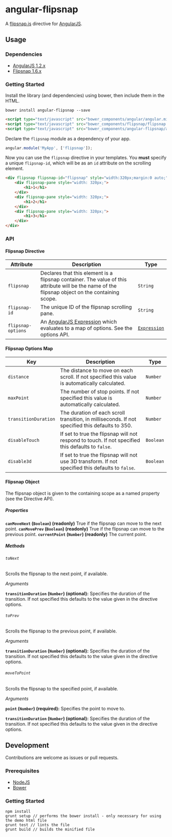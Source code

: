# angular-flipsnap

A [flipsnap.js](http://pxgrid.github.io/js-flipsnap/) directive for [AngularJS](http://angularjs.org/).

## Usage

### Dependencies

* [AngularJS 1.2.x](http://angularjs.org/)
* [Flipsnap 1.6.x](http://pxgrid.github.io/js-flipsnap/)

### Getting Started

Install the library (and dependencies) using bower, then include them in the HTML.

```
bower install angular-flipsnap --save
```

```html
<script type="text/javascript" src="bower_components/angular/angular.min.js"></script>
<script type="text/javascript" src="bower_components/flipsnap/flipsnap.min.js"></script>
<script type="text/javascript" src="bower_components/angular-flipsnap/angular-flipsnap.min.js"></script>
```

Declare the `flipsnap` module as a dependency of your app.

```javascript
angular.module('MyApp', ['flipsnap']);
```

Now you can use the `flipsnap` directive in your templates. You **must** specify a unique `flipsnap-id`, which will be as an `id` attribute on the scrolling element.

```html
<div flipsnap flipsnap-id="flipsnap" style="width:320px;margin:0 auto;">
    <div flipsnap-pane style="width: 320px;">
        <h1>1</h1>
    </div>
    <div flipsnap-pane style="width: 320px;">
        <h1>2</h1>
    </div>
    <div flipsnap-pane style="width: 320px;">
        <h1>3</h1>
    </div>
</div>
```

### API

#### Flipsnap Directive

| Attribute | Description | Type |
| --------- | ----------- | ---- |
| `flipsnap` | Declares that this element is a flipsnap container. The value of this attribute will be the name of the flipsnap object on the containing scope. | `String` |
| `flipsnap-id` | The unique ID of the flipsnap scrolling pane. | `String` |
| `flipsnap-options` | An [AngularJS Expression](http://docs.angularjs.org/guide/expression) which evaluates to a map of options. See the options API. | [`Expression`](http://docs.angularjs.org/guide/expression) |

#### Flipsnap Options Map

| Key | Description | Type |
| --- | ----------- | ---- |
| `distance` | The distance to move on each scroll. If not specified this value is automatically calculated. | `Number` |
| `maxPoint` | The number of stop points. If not specified this value is automatically calculated. | `Number` |
| `transitionDuration` | The duration of each scroll transition, in milliseconds. If not specified this defaults to 350. | `Number` |
| `disableTouch` | If set to true the flipsnap will not respond to touch. If not specified this defaults to `false`. | `Boolean` |
| `disable3d` | If set to true the flipsnap will not use 3D transform. If not specified this defaults to `false`. | `Boolean` |

#### Flipsnap Object

The flipsnap object is given to the containing scope as a named property (see the Directive API).

##### Properties

**`canMoveNext` (`Boolean`) (readonly)** True if the flipsnap can move to the next point.
**`canMovePrev` (`Boolean`) (readonly)** True if the flipsnap can move to the previous point.
**`currentPoint` (`Number`) (readonly)** The current point.

##### Methods

###### `toNext`

Scrolls the flipsnap to the next point, if available.

*Arguments*

**`transitionDuration` (`Number`) (optional):** Specifies the duration of the transition. If not specified this defaults to the value given in the directive options.

###### `toPrev`

Scrolls the flipsnap to the previous point, if available.

*Arguments*

**`transitionDuration` (`Number`) (optional):** Specifies the duration of the transition. If not specified this defaults to the value given in the directive options.

###### `moveToPoint`

Scrolls the flipsnap to the specified point, if available.

*Arguments*

**`point` (`Number`) (required):** Specifies the point to move to.

**`transitionDuration` (`Number`) (optional):** Specifies the duration of the transition. If not specified this defaults to the value given in the directive options.

## Development

Contributions are welcome as issues or pull requests.

### Prerequisites

* [NodeJS](https://github.com/joyent/node)
* [Bower](https://github.com/bower/bower)

### Getting Started

```
npm install
grunt setup // performs the bower install - only necessary for using the demo html file
grunt test // lints the file
grunt build // builds the minified file
```
